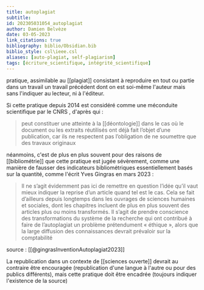 ```yaml
---
title: autoplagiat
subtitle:
id: 202305031054_autoplagiat
author: Damien Belvèze
date: 03-05-2023
link_citations: true
bibliography: biblio/Obsidian.bib
biblio_style: csl\ieee.csl
aliases: [auto-plagiat, self-plagiarism]
tags: [écriture_scientifique, intégrité_scientifique]
---
```


pratique, assimilable au [[plagiat]] consistant à reproduire en tout ou partie dans un travail un travail précédent dont on est soi-même l'auteur mais sans l'indiquer au lecteur, ni à l'éditeur. 

Si cette pratique depuis 2014 est considéré comme une méconduite scientifique par le CNRS  , d'après qui : 

> peut constituer une atteinte à la [[déontologie]] dans le cas où le document ou les extraits réutilisés ont déjà fait l’objet d’une publication, car ils ne respectent pas l’obligation de ne soumettre que des travaux originaux

néanmoins, c'est de plus en plus souvent pour des raisons de [[bibliométrie]] que cette pratique est jugée sévèrement, comme une manière de fausser des indicateurs bibliométriques essentiellement basés sur la quantité, comme l'écrit Yves Gingras en mars 2023 : 

> Il ne s’agit évidemment pas ici de remettre en question l’idée qu’il vaut mieux indiquer la reprise d’un article quand tel est le cas. Cela se fait d’ailleurs depuis longtemps dans les ouvrages de sciences humaines et sociales, dont les chapitres incluent de plus en plus souvent des articles plus ou moins transformés. Il s’agit de prendre conscience des transformations du système de la recherche qui ont contribué à faire de l’autoplagiat un problème prétendument « éthique », alors que la large diffusion des connaissances devrait prévaloir sur la comptabilité

source : [[@gingrasInventionAutoplagiat2023]]

La republication dans un contexte de [[sciences ouverte]] devrait au contraire être encouragée (republication d'une langue à l'autre ou pour des publics différents), mais cette pratique doit être encadrée (toujours indiquer l'existence de la source)




